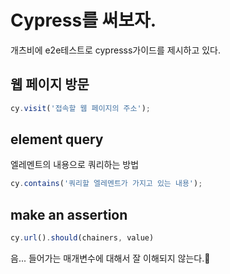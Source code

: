 # Cypress를 써보자.
개츠비에 e2e테스트로 cypresss가이드를 제시하고 있다.

## 웹 페이지 방문 
```js
cy.visit('접속할 웹 페이지의 주소');
```

## element query 
엘레멘트의 내용으로 쿼리하는 방법 
```js
cy.contains('쿼리할 엘레멘트가 가지고 있는 내용');
```

## make an assertion
```js
cy.url().should(chainers, value)
```
음... 들어가는 매개변수에 대해서 잘 이해되지 않는다.🤔
